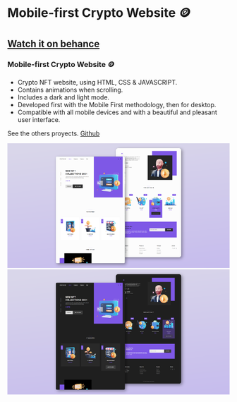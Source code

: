 # Mobile-first Crypto Website 🪙
## [Watch it on behance](https://github.com/noesrafa/sell-crypto-online)
###  Mobile-first Crypto Website 🪙

- Crypto NFT website, using HTML, CSS & JAVASCRIPT.
- Contains animations when scrolling.
- Includes a dark and light mode.
- Developed first with the Mobile First methodology, then for desktop.
- Compatible with all mobile devices and with a beautiful and pleasant user interface.

See the others proyects. [Github](https://github.com/noesrafa)

![vacations-website](/preview.png)
![vacations-website](/previewDark.png)
